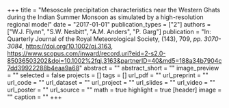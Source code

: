 +++
title = "Mesoscale precipitation characteristics near the Western Ghats during the Indian Summer Monsoon as simulated by a high-resolution regional model"
date = "2017-01-01"
publication_types = ["2"]
authors = ["W.J. Flynn", "S.W. Nesbitt", "A.M. Anders", "P. Garg"]
publication = "In: Quarterly Journal of the Royal Meteorological Society, (143), 709, _pp. 3070-3084_, https://doi.org/10.1002/qj.3163, https://www.scopus.com/inward/record.uri?eid=2-s2.0-85036503202&doi=10.1002%2fqj.3163&partnerID=40&md5=188a34b7904c7dd39922288b4eaa9a68"
abstract = ""
abstract_short = ""
image_preview = ""
selected = false
projects = []
tags = []
url_pdf = ""
url_preprint = ""
url_code = ""
url_dataset = ""
url_project = ""
url_slides = ""
url_video = ""
url_poster = ""
url_source = ""
math = true
highlight = true
[header]
image = ""
caption = ""
+++
